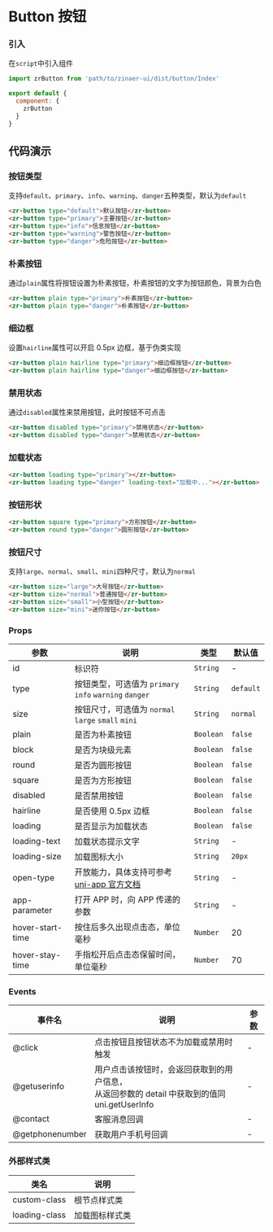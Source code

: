 # Button 按钮

### 引入

在`script`中引入组件

```js
import zrButton from 'path/to/zinaer-ui/dist/button/Index'

export default {
  component: {
    zrButton
  }
}
```


## 代码演示

### 按钮类型

支持`default`、`primary`、`info`、`warning`、`danger`五种类型，默认为`default`

```html
<zr-button type="default">默认按钮</zr-button>
<zr-button type="primary">主要按钮</zr-button>
<zr-button type="info">信息按钮</zr-button>
<zr-button type="warning">警告按钮</zr-button>
<zr-button type="danger">危险按钮</zr-button>
```

### 朴素按钮

通过`plain`属性将按钮设置为朴素按钮，朴素按钮的文字为按钮颜色，背景为白色

```html
<zr-button plain type="primary">朴素按钮</zr-button>
<zr-button plain type="danger">朴素按钮</zr-button>
```

### 细边框

设置`hairline`属性可以开启 0.5px 边框，基于伪类实现

```html
<zr-button plain hairline type="primary">细边框按钮</zr-button>
<zr-button plain hairline type="danger">细边框按钮</zr-button>
```

### 禁用状态

通过`disabled`属性来禁用按钮，此时按钮不可点击

```html
<zr-button disabled type="primary">禁用状态</zr-button>
<zr-button disabled type="danger">禁用状态</zr-button>
```

### 加载状态

```html
<zr-button loading type="primary"></zr-button>
<zr-button loading type="danger" loading-text="加载中..."></zr-button>
```

### 按钮形状

```html
<zr-button square type="primary">方形按钮</zr-button>
<zr-button round type="danger">圆形按钮</zr-button>
```

### 按钮尺寸
支持`large`、`normal`、`small`、`mini`四种尺寸，默认为`normal`

```html
<zr-button size="large">大号按钮</zr-button>
<zr-button size="normal">普通按钮</zr-button>
<zr-button size="small">小型按钮</zr-button>
<zr-button size="mini">迷你按钮</zr-button>
```

### Props

| 参数 | 说明 | 类型 | 默认值 |
|-----------|-----------|-----------|-------------|
| id | 标识符 | `String` | - |
| type | 按钮类型，可选值为 `primary` `info` `warning` `danger` | `String` | `default` |
| size | 按钮尺寸，可选值为 `normal` `large` `small` `mini` | `String` | `normal` |
| plain | 是否为朴素按钮 | `Boolean` | `false` |
| block | 是否为块级元素 | `Boolean` | `false` |
| round | 是否为圆形按钮 | `Boolean` | `false` |
| square | 是否为方形按钮 | `Boolean` | `false` |
| disabled | 是否禁用按钮 | `Boolean` | `false` |
| hairline | 是否使用 0.5px 边框 | `Boolean` | `false` |
| loading | 是否显示为加载状态 | `Boolean` | `false` |
| loading-text | 加载状态提示文字 | `String` | - |
| loading-size | 加载图标大小 | `String` | `20px` |
| open-type | 开放能力，具体支持可参考 [uni-app 官方文档](https://uniapp.dcloud.io/component/button) | `String` | - |
| app-parameter | 打开 APP 时，向 APP 传递的参数 | `String` | - |
| hover-start-time | 按住后多久出现点击态，单位毫秒 | `Number` | 20 |
| hover-stay-time | 手指松开后点击态保留时间，单位毫秒 | `Number` | 70 |

### Events

| 事件名 | 说明 | 参数 |
|-----------|-----------|-----------|
| @click | 点击按钮且按钮状态不为加载或禁用时触发 | - |
| @getuserinfo | 用户点击该按钮时，会返回获取到的用户信息，<br>从返回参数的 detail 中获取到的值同 uni.getUserInfo | - |
| @contact | 客服消息回调 | - |
| @getphonenumber | 获取用户手机号回调 | - |

### 外部样式类

| 类名 | 说明 |
|-----------|-----------|
| custom-class | 根节点样式类 |
| loading-class | 加载图标样式类 |
